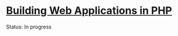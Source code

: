 # [Building Web Applications in PHP](https://www.coursera.org/learn/web-applications-php/home/welcome)

Status: In progress
